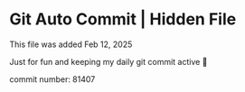 # Git Auto Commit | Hidden File

This file was added Feb 12, 2025

Just for fun and keeping my daily git commit active 🤪

commit number: 81407
